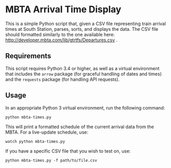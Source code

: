 # MBTA Arrival Time Display

This is a simple Python script that, given a CSV file representing train arrival times at South Station, parses, sorts, and displays the data.  The CSV file should formatted similarly to the one available here: http://developer.mbta.com/lib/gtrtfs/Departures.csv .

## Requirements

This script requires Python 3.4 or higher, as well as a virtual environment that includes the `arrow` package (for graceful handling of dates and times) and the `requests` package (for handling API requests).

## Usage

In an appropriate Python 3 virtual environment, run the following command:

```
python mbta-times.py
```

This will print a formatted schedule of the current arrival data from the MBTA.  For a live-update schedule, use:

```
watch python mbta-times.py
```

If you have a specific CSV file that you wish to test on, use:

```
python mbta-times.py -f path/to/file.csv
```
